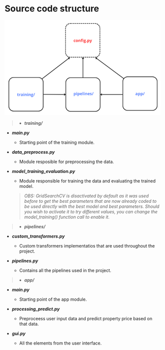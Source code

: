 # Source code structure

![alt text](../misc/source.png)


> * **_training/_**
- **_main.py_**

    - Starting point of the training module.
- **_data_preprocess.py_**
    - Module resposible for preprocessing the data.
- **_model_training_evaluation.py_**
    - Module responsible for training the data and evaluating the trained model.

    >_OBS: GridSearchCV is disactivated by default as it was used before to get the best parameters that are now already coded to be used directly with the best model and best parameters. Should you wish to activate it to try different values, you can change the model_training() function call to enable it._

> * **_pipelines/_**
- **_custom_transformers.py_**

    - Custom transformers implementatios that are used throughout the project.
- **_pipelines.py_**
    - Contains all the pipelines used in the project.
> * **_app/_**
- **_main.py_**

    - Starting point of the app module.
- **_processing_predict.py_**
    - Preproceess user input data and predict property price based on that data.
- **_gui.py_**
    - All the elements from the user interface.
